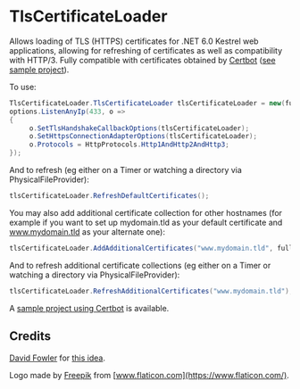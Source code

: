 # TlsCertificateLoader
Allows loading of TLS (HTTPS) certificates for .NET 6.0 Kestrel web applications, allowing for refreshing of certificates as well as compatibility with HTTP/3. Fully compatible with certificates obtained by [Certbot](https://certbot.eff.org/) ([see sample project](https://github.com/MarkCiliaVincenti/TlsCertificateLoader/tree/master/Samples/CertbotSample)).

To use:
```csharp
TlsCertificateLoader.TlsCertificateLoader tlsCertificateLoader = new(fullChainPemFilePath, privateKeyPemFilePath);
options.ListenAnyIp(433, o =>
{
     o.SetTlsHandshakeCallbackOptions(tlsCertificateLoader);
     o.SetHttpsConnectionAdapterOptions(tlsCertificateLoader);
     o.Protocols = HttpProtocols.Http1AndHttp2AndHttp3;
});
```

And to refresh (eg either on a Timer or watching a directory via PhysicalFileProvider):
```csharp
tlsCertificateLoader.RefreshDefaultCertificates();
```

You may also add additional certificate collection for other hostnames (for example if you want to set up mydomain.tld as your default certificate and www.mydomain.tld as your alternate one):
```csharp
tlsCertificateLoader.AddAdditionalCertificates("www.mydomain.tld", fullChainWwwPemFilePath, privateKeyWwwPemFilePath);
```

And to refresh additional certificate collections (eg either on a Timer or watching a directory via PhysicalFileProvider):
```csharp
tlsCertificateLoader.RefreshAdditionalCertificates("www.mydomain.tld");
```

A [sample project using Certbot](https://github.com/MarkCiliaVincenti/TlsCertificateLoader/tree/master/Samples/CertbotSample) is available.

## Credits
[David Fowler](https://github.com/davidfowl) for [this idea](https://github.com/dotnet/aspnetcore/issues/21513#issuecomment-914370034).

Logo made by [Freepik](https://www.freepik.com) from [www.flaticon.com](https://www.flaticon.com/).